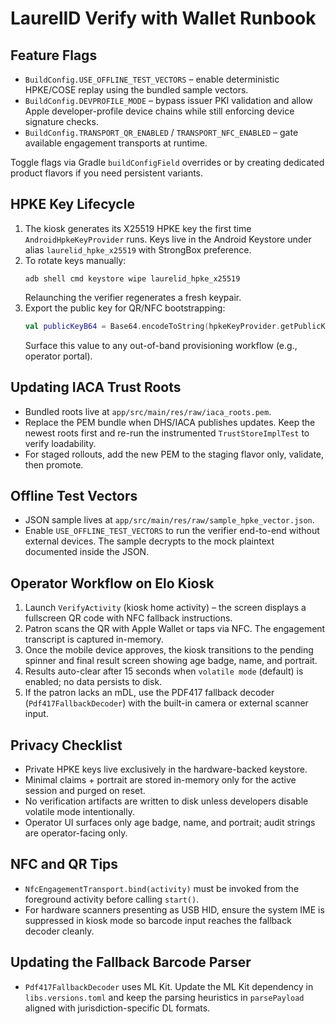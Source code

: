 # LaurelID Verify with Wallet Runbook

## Feature Flags
- `BuildConfig.USE_OFFLINE_TEST_VECTORS` – enable deterministic HPKE/COSE replay using the bundled sample vectors.
- `BuildConfig.DEVPROFILE_MODE` – bypass issuer PKI validation and allow Apple developer-profile device chains while still enforcing device signature checks.
- `BuildConfig.TRANSPORT_QR_ENABLED` / `TRANSPORT_NFC_ENABLED` – gate available engagement transports at runtime.

Toggle flags via Gradle `buildConfigField` overrides or by creating dedicated product flavors if you need persistent variants.

## HPKE Key Lifecycle
1. The kiosk generates its X25519 HPKE key the first time `AndroidHpkeKeyProvider` runs. Keys live in the Android Keystore under alias `laurelid_hpke_x25519` with StrongBox preference.
2. To rotate keys manually:
   ```shell
   adb shell cmd keystore wipe laurelid_hpke_x25519
   ```
   Relaunching the verifier regenerates a fresh keypair.
3. Export the public key for QR/NFC bootstrapping:
   ```kotlin
   val publicKeyB64 = Base64.encodeToString(hpkeKeyProvider.getPublicKeyBytes(), Base64.NO_WRAP)
   ```
   Surface this value to any out-of-band provisioning workflow (e.g., operator portal).

## Updating IACA Trust Roots
- Bundled roots live at `app/src/main/res/raw/iaca_roots.pem`.
- Replace the PEM bundle when DHS/IACA publishes updates. Keep the newest roots first and re-run the instrumented `TrustStoreImplTest` to verify loadability.
- For staged rollouts, add the new PEM to the staging flavor only, validate, then promote.

## Offline Test Vectors
- JSON sample lives at `app/src/main/res/raw/sample_hpke_vector.json`.
- Enable `USE_OFFLINE_TEST_VECTORS` to run the verifier end-to-end without external devices. The sample decrypts to the mock plaintext documented inside the JSON.

## Operator Workflow on Elo Kiosk
1. Launch `VerifyActivity` (kiosk home activity) – the screen displays a fullscreen QR code with NFC fallback instructions.
2. Patron scans the QR with Apple Wallet or taps via NFC. The engagement transcript is captured in-memory.
3. Once the mobile device approves, the kiosk transitions to the pending spinner and final result screen showing age badge, name, and portrait.
4. Results auto-clear after 15 seconds when `volatile mode` (default) is enabled; no data persists to disk.
5. If the patron lacks an mDL, use the PDF417 fallback decoder (`Pdf417FallbackDecoder`) with the built-in camera or external scanner input.

## Privacy Checklist
- Private HPKE keys live exclusively in the hardware-backed keystore.
- Minimal claims + portrait are stored in-memory only for the active session and purged on reset.
- No verification artifacts are written to disk unless developers disable volatile mode intentionally.
- Operator UI surfaces only age badge, name, and portrait; audit strings are operator-facing only.

## NFC and QR Tips
- `NfcEngagementTransport.bind(activity)` must be invoked from the foreground activity before calling `start()`.
- For hardware scanners presenting as USB HID, ensure the system IME is suppressed in kiosk mode so barcode input reaches the fallback decoder cleanly.

## Updating the Fallback Barcode Parser
- `Pdf417FallbackDecoder` uses ML Kit. Update the ML Kit dependency in `libs.versions.toml` and keep the parsing heuristics in `parsePayload` aligned with jurisdiction-specific DL formats.
